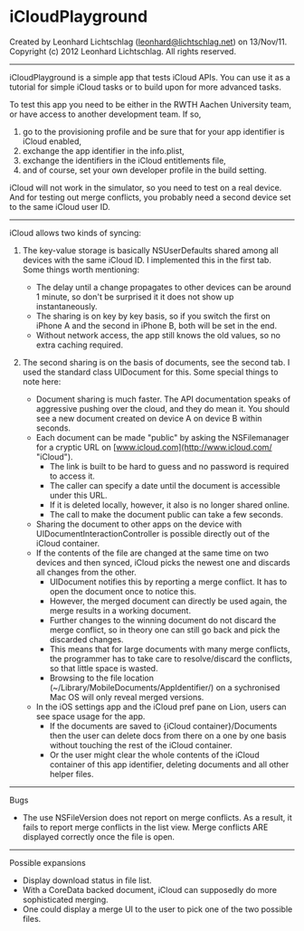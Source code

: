 iCloudPlayground
================
Created by Leonhard Lichtschlag (leonhard@lichtschlag.net) on 13/Nov/11.  
Copyright (c) 2012 Leonhard Lichtschlag. All rights reserved.

------------------------- 

iCloudPlayground is a simple app that tests iCloud APIs. You can use it as a tutorial for simple 
iCloud tasks or to build upon for more advanced tasks.

To test this app you need to be either in the RWTH Aachen University team, or have access to 
another development team. If so, 

1. 	go to the provisioning profile and be sure that for your app identifier is iCloud enabled, 
2. 	exchange the app identifier in the info.plist,
3. 	exchange the identifiers in the iCloud entitlements file,
4. 	and of course, set your own developer profile in the build setting.

iCloud will not work in the simulator, so you need to test on a real device. And for testing out 
merge conflicts, you probably need a second device set to the same iCloud user ID.

------------------------- 

iCloud allows two kinds of syncing:

1.	The key-value storage is basically NSUserDefaults shared among all devices with the same iCloud
	ID. I implemented this in the first tab. Some things worth mentioning:
	* The delay until a change propagates to other devices can be around 1 minute, so don't be
      surprised it it does not show up instantaneously.
	* The sharing is on key by key basis, so if you switch the first on iPhone A and the second in
	  iPhone B, both will be set in the end.
	* Without network access, the app still knows the old values, so no extra caching required.

2.	The second sharing is on the basis of documents, see the second tab. I used the standard class 
  	UIDocument for this. Some special things to note here:
	* Document sharing is much faster. The API documentation speaks of aggressive pushing over the 
	  cloud, and they do mean it. You should see a new document created on device A on device B 
	  within seconds.
	* Each document can be made "public" by asking the NSFilemanager for a cryptic URL on
	  [www.icloud.com](http://www.icloud.com/ "iCloud").
		* The link is built to be hard to guess and no password is required to access it. 
		* The caller can specify a date until the document is accessible under this URL.
		* If it is deleted locally, however, it also is no longer shared online.
		* The call to make the document public can take a few seconds.
	* Sharing the document to other apps on the device with UIDocumentInteractionController is 
	  possible directly out of the iCloud container.
	* If the contents of the file are changed at the same time on two devices and then synced, 
	  iCloud picks the newest one and discards all changes from the other.
		* UIDocument notifies this by reporting a merge conflict. It has to open the document once 
		  to notice this.
		* However, the merged document can directly be used again, the merge results in a working
		  document.
		* Further changes to the winning document do not discard the merge conflict, so in theory 
		  one can still go back and pick the discarded changes.
		* This means that for large documents with many merge conflicts, the programmer has to take 
		  care to resolve/discard the conflicts, so that little space is wasted.
		* Browsing to the file location (~/Library/MobileDocuments/AppIdentifier/) on a sychronised
		  Mac OS will only reveal merged versions. 
	* In the iOS settings app and the iCloud pref pane on Lion, users can see space usage for the 
	  app.
		* If the documents are saved to {iCloud container}/Documents then the user can delete docs 
		  from there on a one by one basis without touching the rest of the iCloud container.
		* Or the user might clear the whole contents of the iCloud container of this app identifier, 
		  deleting documents and all other helper files.


------------------------- 

Bugs

* 	The use NSFileVersion does not report on merge conflicts. As a result, it fails to report merge
	conflicts in the list view. Merge conflicts ARE displayed correctly once the file is open.
	

------------------------- 

Possible expansions

* 	Display download status in file list.
* 	With a CoreData backed document, iCloud can supposedly do more sophisticated merging.
* 	One could display a merge UI to the user to pick one of the two possible files.

